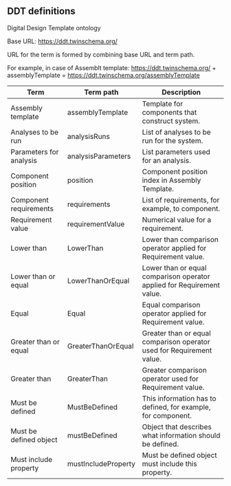 ## DDT definitions

Digital Design Template ontology

Base URL: https://ddt.twinschema.org/

URL for the term is formed by combining base URL and term path.

For example, in case of Assemblt template: https://ddt.twinschema.org/ + assemblyTemplate = https://ddt.twinschema.org/assemblyTemplate

| Term | Term path| Description |
| ------------- | ------------- | ------------- |
| Assembly template | assemblyTemplate | Template for components that construct system. |
| Analyses to be run | analysisRuns | List of analyses to be run for the system. |
| Parameters for analysis | analysisParameters | List parameters used for an analysis. |
| Component position | position | Component position index in Assembly Template. |
| Component requirements | requirements | List of requirements, for example, to component. |
| Requirement value | requirementValue | Numerical value for a requirement. |
| Lower than | LowerThan | Lower than comparison operator applied for Requirement value. |
| Lower than or equal | LowerThanOrEqual | Lower than or equal comparison operator applied for Requirement value. |
| Equal | Equal | Equal comparison operator applied for Requirement value. |
| Greater than or equal | GreaterThanOrEqual | Greater than or equal comparison operator used for Requirement value. |
| Greater than | GreaterThan | Greater comparison operator used for Requirement value. |
| Must be defined | MustBeDefined | This information has to defined, for example, for component. |
| Must be defined object | mustBeDefined | Object that describes what information should be defined. |
| Must include property | mustIncludeProperty | Must be defined object must include this property. |